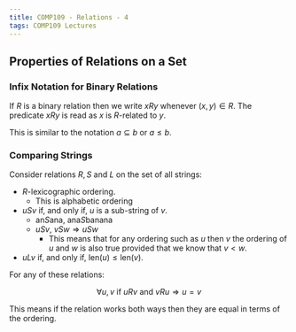 ```yaml
---
title: COMP109 - Relations - 4
tags: COMP109 Lectures
---
```

## Properties of Relations on a Set
### Infix Notation for Binary Relations
If $R$ is a binary relation then we write $xRy$ whenever $(x,y)\in R$. The predicate $xRy$ is read as $x$ is $R$-related to $y$.

This is similar to the notation $a\subseteq b$ or $a\leq b$. 

### Comparing Strings
Consider relations $R,S$ and $L$ on the set of all strings:

* $R$-lexicographic ordering.
	* This is alphabetic ordering
* $uSv$ if, and only if, $u$ is a sub-string of $v$.
	* $\text{an}S\text{ana},\ \text{ana}S\text{banana}$
	* $uSv,\ vSw\Rightarrow uSw$
		* This means that for any ordering such as $u$ then $v$ the ordering of $u$ and $w$ is also true provided that we know that $v<w$.
* $uLv$ if, and only if, $\text{len}(u)\leq \text{len}(v)$.

For any of these relations:

$$\forall u,v \text{ if } uRv \text{ and } vRu\Rightarrow u=v$$

This means if the relation works both ways then they are equal in terms of the ordering.
